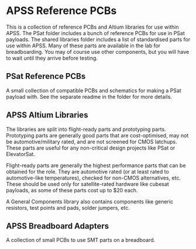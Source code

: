 # APSS Reference PCBs
This is a collection of reference PCBs and Altium libraries for use within APSS.
The PSat folder includes a bunch of reference PCBs for use in PSat payloads.
The shared libraries folder includes a list of standardised parts for use within APSS. Many of these parts are available in the lab for breadboarding. You may of course use other components, but you will have to wait until they arrive before testing. 

## PSat Reference PCBs
A small collection of compatible PCBs and schematics for making a PSat payload with. See the separate readme in the folder for more details.

## APSS Altium Libraries
The libraries are split into flight-ready parts and prototyping parts. Prototyping parts are generally good parts that are cost-optimised, may not be automotive/military rated, and are not screened for CMOS latchups. These parts are useful for any non-critical design projects like PSat or ElevatorSat. 

Flight-ready parts are generally the highest performance parts that can be obtained for the role. They are automotive rated (or at least rated to automotive-like temperatures), checked for non-CMOS alternatives, etc. These should be used only for satellite-rated hardware like cubesat payloads, as some of these parts cost up to $20 each.

A General Components library also contains components like generic resistors, test points and pads, solder jumpers, etc.

## APSS Breadboard Adapters
A collection of small PCBs to use SMT parts on a breadboard.
